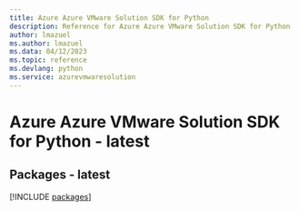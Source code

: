 ```yaml
---
title: Azure Azure VMware Solution SDK for Python
description: Reference for Azure Azure VMware Solution SDK for Python
author: lmazuel
ms.author: lmazuel
ms.data: 04/12/2023
ms.topic: reference
ms.devlang: python
ms.service: azurevmwaresolution
---
```

# Azure Azure VMware Solution SDK for Python - latest
## Packages - latest
[!INCLUDE [packages](azure-vmware-solution-index.md)]